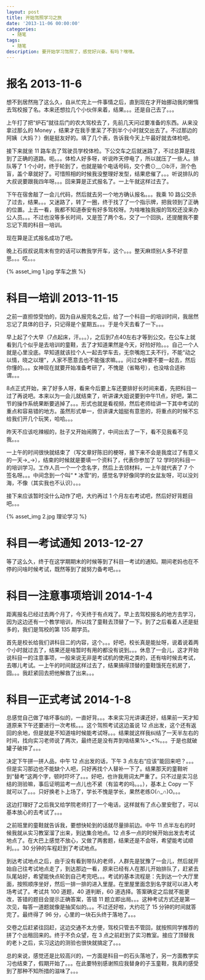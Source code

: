 ```yaml
---
layout: post
title: 开始驾照学习之旅
date: '2013-11-06 00:00:00'
categories:
  - 随笔
tags:
  - 随笔
description: 要开始学习驾照了，感觉好兴奋。有吗？嘿嘿。
---
```

# 报名 2013-11-6

想不到居然拖了这么久，自从忙完上一件事情之后，直到现在才开始挪动我的懒惰去驾校报了名。本来还想拉几个小伙伴来着，结果。。。还是自己去了。。。

上午打了把“炉石”就往后门的农大驾校去了，先前几天问过要准备的东西。从来没拿过那么的 Money ，结果才在我手里呆了不到半个小时就交出去了。不过那边的阿姨（大妈？）倒是挺友好的。填了几个表，告诉我今天上午最好就去体检吧。

接下来就坐 11 路车去了驾驶员学校体检。下公交车之后就迷路了，不过总算是找到了正确的道路。呃。。。体检人好多呀，听说昨天停电了，所以就压了一些人。排队等了 1 个小时，终于轮到了，也就是输个电话号码，交个费⊙﹏⊙b汗，测个色盲，盖个章就好了。可惜照相的时候我没整理好发型，结果悲催了。。。听说排队的大叔说要跟我四年呀。。。回来算是正式报名了。一上午就这样过去了。

下午在宿舍敲了一会儿代码，然后就去另一个地方确认报名。。。我乘 10 路公交杀了过去，结果。。。又迷路了，转了一圈，终于找了了一个指示牌，把我领到了正确的位置。上去一看，我都不知道泰安有好多驾校呀。为啥唯独我报的驾校还没来办公人员。。。不过也没等多长时间，又是签了两个名，交了一个回执，还提醒我不要忘记下周的科目一培训。

现在算是正式报名成功了吧。

晚上石叔叔说周末有空的话可以教我学开车，这个。。。整天麻烦别人多不好意思。。。哎。。。

{% asset_img 1.jpg 学车之旅 %}

# 科目一培训 2013-11-15

之前一直担惊受怕的，因为自从报完名之后，给了一个科目一的培训时间，我居然忘记了具体的日子，只记得是个星期五。。。于是今天去看了一下。。。

早上起了个大早（7点起床，汗。。。），之后到7点40左右才等到公交。在公车上就看到几个似乎是去培训的童鞋，去了才知道果然是今天，好险好险。。。自己一个人就是心里没底。早知道就该拉个人一起去学车去，无奈嘴炮工夫不行，不能“动之以情，晓之以理”，人家不愿意去也不能强求嘛。。。问过女神要不要一起去，然后你懂的。。。女神现在就要开始准备考研了，不愧是（省略号），也没啥合适称谓。。。

8点正式开始，来了好多人呀，看来今后要上车还要排好长时间来着，先把科目一过了再说吧。本来以为一会儿就结束了，听讲课大姐说要到中午11点，好吧，第二节的操作系统果断要逃掉了。。。形式也就是看视频，然后老师给讲一下其中考试的重点和容易错的地方。虽然形式单一，但讲课大姐挺有意思的，将重点的时候不忘给我们开几个玩笑，哈哈。。。

昨天不应该吃辣椒的，肚子又开始闹腾了，中间出去了一下，看不见我看不见我。。。

一上午的时间很快就结束了（写文章好陈旧的梗呀，接下来不会是我度过了有意义的一天→_→），结束的时候就是要填一个资料了，代表你参加了 12 学时的科目一的培训学习。工作人员一个一个念名字，然后上去领材料，一上午就代表了 7 个签名呀。。。中间念到一个叫“ * 冰雪”的，感觉名字好像同学的女盆友呀，可以没刘海，不像（其实我也不认识）。。。

接下来应该暂时没什么动作了吧，大约再过 1 个月左右考试吧，然后好好背题目吧。。。

{% asset_img 2.jpg 理论学习 %}

# 科目一考试通知 2013-12-27

等了这么久，终于在这学期期末的时候等到了科目一考试的通知。期间老妈也在不停的问啥时候考试，既然等到了就努力备考吧。。。

# 科目一注意事项培训 2014-1-4

距离报名已经过去两个月了，今天终于有点戏了。早上去驾校报名的地方去学习，因为这边还有一个教学培训，所以找了童鞋去顶替了一下。到了之后看着人还是挺多的，我们是驾校的第 135 期学员。

首先是校长给我们讲科目二的内容，这个。。。好吧，校长真是能扯呀，说着说着两个小时就过去了，结果还是啥暂时有用的都没有说到。。。休息了一会儿，这才开始说科目一的注意事项，一般来说无非是考试机的使用之类的，还有啥时候去考试，去哪儿考试。一上午的时间就这样过去了，结果搞得顶替的童鞋饿死在机房了，囧。。。我赶紧回去把他解救了出来。。。

# 科目一正式考试 2014-1-8

总感觉自己做了啥坏事似的，一直好背。。。本来实习光讲课还好，结果前一天才知道原来下午还要进行一次考核。。。这个驾照考试这边虽说 12 点出发，这个还有返回的余地，但是就是不知道啥时候能考试呀。。。结果就这样我纠结了一天半左右的时间，找向实习老师说了两次，最终还是没有弄到啥结果%>_<%。。。于是也就破罐子破摔了。。。

决定下午拼一拼人品，中午 12 点出发的话，下午 3 点左右“应该”能回来吧？。。。但是实习那边也不能缺个人吧，只好再找个人替补一下了。结果那天的童鞋听到“替考”这两个字，顿时吓坏了。。。好吧，也许我用词太严重了。只不过是实习总结的测验嘛，事后证明监考一点儿也不紧（有监考的吗。。。），基本上 Copy 一下就可以了。。。只好换老卜上场了，学长不愧是学长，果然老练O(∩_∩)O。。。

这边打理好了之后我又给学院老师打了一个电话，这样就有了点心里安慰了，可以基本放心的去考试了。。。

之前班里的童鞋就告诉我，要想快轮到的话就尽量排前边。中午 11 点半左右的时候我就从实习教室溜了出来，到达集合地点。12 点多一点的时候开始出发去考试地点了。在大巴上感觉不放心，又做了两套题，结果还是不会呀，希望能考试顺利。。。30 分钟的车程赶到了考试地点。

到达考试地点之后，由于没有看到带队的老师，人群先是犹豫了一会儿，然后就开始自己往考试地点走了，到达那边一看，原来已经有人在那儿开始排队了，赶紧去队尾站好，希望能快点轮到自己考完吧。。。考试的基本流程是：先到达一个大厅里面，按照顺序坐好，然后一排一排的进入里屋。在里屋里面念到名字就可以进入考场考试了。考试共 100 道题，40 道判断，60 道选择。答案确定之后就不能更改，答错的题目会提示正确答案，答错 11 题立即出局。。。这种考试方式还是第一次见，每答一道题就像是抽奖似的。。。不过还好啦，大约花了 15 分钟的时间就答完了。最终得了 96 分，心里的一块石头终于落地了。。。

交卷之后赶紧往回赶，这边交通不太方便，驾校只管去不管回，就按照同学推荐的拼了个出租回来的。终于不负众望，在 3 点之前赶到了实习教室。接应了顶替我的老卜之后，实习这边的测验也很快就搞定了。。。

总的来说，感觉还是比较高兴的，一方面是科目一的石头落地了，另一方面教学实习也结束了，假期开始了。。。在此要特别感谢照应我替身的子玉童鞋，我真的感受到了那种不知所措的滋味了。。。
